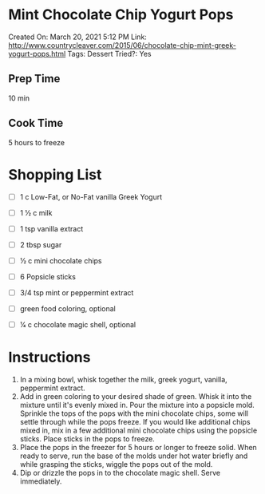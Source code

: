 # Mint Chocolate Chip Yogurt Pops

Created On: March 20, 2021 5:12 PM
Link: http://www.countrycleaver.com/2015/06/chocolate-chip-mint-greek-yogurt-pops.html
Tags: Dessert
Tried?: Yes

## Prep Time

10 min

## Cook Time

5 hours to freeze

# Shopping List

- [ ]  1 c Low-Fat, or No-Fat vanilla Greek Yogurt
- [ ]  1 1⁄2 c milk
- [ ]  1 tsp vanilla extract
- [ ]  2 tbsp sugar
- [ ]  1⁄2 c mini chocolate chips
- [ ]  6 Popsicle sticks
- [ ]  3/4 tsp mint or peppermint extract

- [ ]  green food coloring, optional
- [ ]  1⁄4 c chocolate magic shell, optional

# Instructions

1. In a mixing bowl, whisk together the milk, greek yogurt, vanilla, peppermint extract.
2. Add in green coloring to your desired shade of green. Whisk it into the mixture until it's evenly mixed in. Pour the mixture into a popsicle mold. Sprinkle the tops of the pops with the mini chocolate chips, some will settle through while the pops freeze. If you would like additional chips mixed in, mix in a few additional mini chocolate chips using the popsicle sticks. Place sticks in the pops to freeze.
3. Place the pops in the freezer for 5 hours or longer to freeze solid. When ready to serve, run the base of the molds under hot water briefly and while grasping the sticks, wiggle the pops out of the mold.
4. Dip or drizzle the pops in to the chocolate magic shell. Serve immediately.